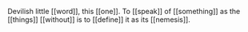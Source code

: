 Devilish little [[word]], this [[one]]. To [[speak]] of [[something]] as the [[things]] [[without]] is to [[define]] it as its [[nemesis]].